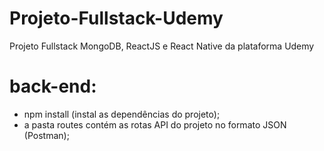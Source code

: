 # Projeto-Fullstack-Udemy
Projeto Fullstack MongoDB, ReactJS e React Native da plataforma Udemy

# back-end:
- npm install (instal as dependências do projeto);
- a pasta routes contém as rotas API do projeto no formato JSON (Postman);
